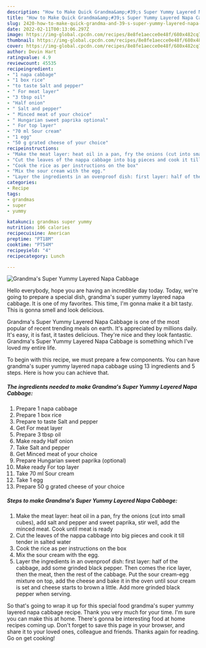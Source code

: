 ```yaml
---
description: "How to Make Quick Grandma&amp;#39;s Super Yummy Layered Napa Cabbage"
title: "How to Make Quick Grandma&amp;#39;s Super Yummy Layered Napa Cabbage"
slug: 2420-how-to-make-quick-grandma-and-39-s-super-yummy-layered-napa-cabbage
date: 2022-02-11T00:13:06.297Z
image: https://img-global.cpcdn.com/recipes/8e8fe1aecce0e48f/680x482cq70/grandmas-super-yummy-layered-napa-cabbage-recipe-main-photo.jpg
thumbnail: https://img-global.cpcdn.com/recipes/8e8fe1aecce0e48f/680x482cq70/grandmas-super-yummy-layered-napa-cabbage-recipe-main-photo.jpg
cover: https://img-global.cpcdn.com/recipes/8e8fe1aecce0e48f/680x482cq70/grandmas-super-yummy-layered-napa-cabbage-recipe-main-photo.jpg
author: Devin Hart
ratingvalue: 4.9
reviewcount: 45535
recipeingredient:
- "1 napa cabbage"
- "1 box rice"
- "to taste Salt and pepper"
- " For meat layer"
- "3 tbsp oil"
- "Half onion"
- " Salt and pepper"
- " Minced meat of your choice"
- " Hungarian sweet paprika optional"
- " For top layer"
- "70 ml Sour cream"
- "1 egg"
- "50 g grated cheese of your choice"
recipeinstructions:
- "Make the meat layer: heat oil in a pan, fry the onions (cut into small cubes), add salt and pepper and sweet paprika, stir well, add the minced meat. Cook until meat is ready"
- "Cut the leaves of the nappa cabbage into big pieces and cook it till tender in salted water"
- "Cook the rice as per instructions on the box"
- "Mix the sour cream with the egg."
- "Layer the ingredients in an ovenproof dish: first layer: half of the cabbage, add some grinded black pepper. Then comes the rice layer, then the meat, then the rest of the cabbage. Put the sour cream-egg mixture on top, add the cheese and bake it in the oven until sour cream is set and cheese starts to brown a little. Add more grinded black pepper when serving."
categories:
- Recipe
tags:
- grandmas
- super
- yummy

katakunci: grandmas super yummy 
nutrition: 106 calories
recipecuisine: American
preptime: "PT18M"
cooktime: "PT54M"
recipeyield: "4"
recipecategory: Lunch

---
```



![Grandma&#39;s Super Yummy Layered Napa Cabbage](https://img-global.cpcdn.com/recipes/8e8fe1aecce0e48f/680x482cq70/grandmas-super-yummy-layered-napa-cabbage-recipe-main-photo.jpg)

Hello everybody, hope you are having an incredible day today. Today, we're going to prepare a special dish, grandma&#39;s super yummy layered napa cabbage. It is one of my favorites. This time, I'm gonna make it a bit tasty. This is gonna smell and look delicious.



Grandma&#39;s Super Yummy Layered Napa Cabbage is one of the most popular of recent trending meals on earth. It's appreciated by millions daily. It's easy, it is fast, it tastes delicious. They're nice and they look fantastic. Grandma&#39;s Super Yummy Layered Napa Cabbage is something which I've loved my entire life.


To begin with this recipe, we must prepare a few components. You can have grandma&#39;s super yummy layered napa cabbage using 13 ingredients and 5 steps. Here is how you can achieve that.

<!--inarticleads1-->

##### The ingredients needed to make Grandma&#39;s Super Yummy Layered Napa Cabbage:

1. Prepare 1 napa cabbage
1. Prepare 1 box rice
1. Prepare to taste Salt and pepper
1. Get  For meat layer
1. Prepare 3 tbsp oil
1. Make ready Half onion
1. Take  Salt and pepper
1. Get  Minced meat of your choice
1. Prepare  Hungarian sweet paprika (optional)
1. Make ready  For top layer
1. Take 70 ml Sour cream
1. Take 1 egg
1. Prepare 50 g grated cheese of your choice




<!--inarticleads2-->

##### Steps to make Grandma&#39;s Super Yummy Layered Napa Cabbage:

1. Make the meat layer: heat oil in a pan, fry the onions (cut into small cubes), add salt and pepper and sweet paprika, stir well, add the minced meat. Cook until meat is ready
1. Cut the leaves of the nappa cabbage into big pieces and cook it till tender in salted water
1. Cook the rice as per instructions on the box
1. Mix the sour cream with the egg.
1. Layer the ingredients in an ovenproof dish: first layer: half of the cabbage, add some grinded black pepper. Then comes the rice layer, then the meat, then the rest of the cabbage. Put the sour cream-egg mixture on top, add the cheese and bake it in the oven until sour cream is set and cheese starts to brown a little. Add more grinded black pepper when serving.




So that's going to wrap it up for this special food grandma&#39;s super yummy layered napa cabbage recipe. Thank you very much for your time. I'm sure you can make this at home. There's gonna be interesting food at home recipes coming up. Don't forget to save this page in your browser, and share it to your loved ones, colleague and friends. Thanks again for reading. Go on get cooking!
